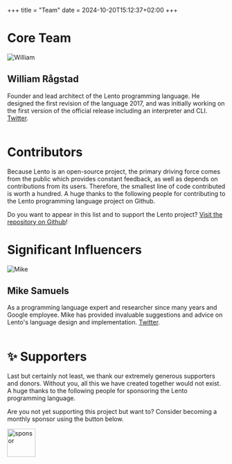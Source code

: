 +++
title = "Team"
date = 2024-10-20T15:12:37+02:00
+++

# Core Team

<div class="ui grid responsive team-profile">
    <div class="two wide column profile-container">
        <img src="/img/profiles/William-Ragstad.jpg" alt="William" class="md-img profile">
    </div>
    <div class="fourteen wide column">

## William Rågstad

Founder and lead architect of the Lento programming language.
He designed the first revision of the language 2017, and was initially working on the first version of the official release including an interpreter and CLI.
[Twitter](https://twitter.com/WilliamRagstad).
</div>
</div>

# Contributors

Because Lento is an open-source project, the primary driving force comes from the public which provides constant feedback, as well as depends on contributions from its users. Therefore, the smallest line of code contributed is worth a hundred. A huge thanks to the following people for contributing to the Lento programming language project on Github.

Do you want to appear in this list and to support the Lento project? [Visit the repository on Github](https://github.com/Lento-lang)!

# Significant Influencers

<div class="ui grid responsive team-profile">
    <div class="two wide column profile-container">
        <img src="/img/profiles/Mike-Samuels.jpg" alt="Mike" class="md-img profile">
    </div>
    <div class="fourteen wide column">

## Mike Samuels

As a programming language expert and researcher since many years and Google employee. Mike has provided invaluable suggestions and advice on Lento's language design and implementation. [Twitter](https://twitter.com/mvsamuel).
</div>
</div>

# ✨ Supporters

Last but certainly not least, we thank our extremely generous supporters and donors. Without you, all this we have created together would not exist. A huge thanks to the following people for sponsoring the Lento programming language.

Are you not yet supporting this project but want to? Consider becoming a monthly sponsor using the button below.

<a href="https://github.com/sponsors/WilliamRagstad" target="_blank"><img src="/img/github_sponsor_button.png" alt="sponsor" height="65"></a>
